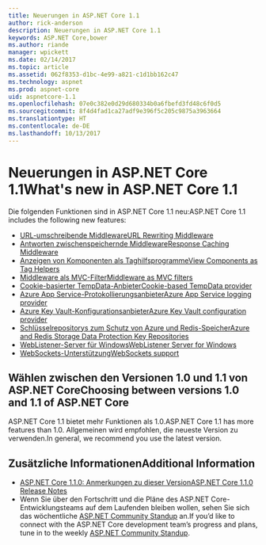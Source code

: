 ```yaml
---
title: Neuerungen in ASP.NET Core 1.1
author: rick-anderson
description: Neuerungen in ASP.NET Core 1.1
keywords: ASP.NET Core,bower
ms.author: riande
manager: wpickett
ms.date: 02/14/2017
ms.topic: article
ms.assetid: 062f8353-d1bc-4e99-a821-c1d1bb162c47
ms.technology: aspnet
ms.prod: aspnet-core
uid: aspnetcore-1.1
ms.openlocfilehash: 07e0c382e0d29d680334b0a6fbefd3fd48c6f0d5
ms.sourcegitcommit: 8f4d4fad1ca27adf9e396f5c205c9875a3963664
ms.translationtype: HT
ms.contentlocale: de-DE
ms.lasthandoff: 10/13/2017
---
```

# <a name="whats-new-in-aspnet-core-11"></a><span data-ttu-id="a0dc8-104">Neuerungen in ASP.NET Core 1.1</span><span class="sxs-lookup"><span data-stu-id="a0dc8-104">What's new in ASP.NET Core 1.1</span></span>

<span data-ttu-id="a0dc8-105">Die folgenden Funktionen sind in ASP.NET Core 1.1 neu:</span><span class="sxs-lookup"><span data-stu-id="a0dc8-105">ASP.NET Core 1.1 includes the following new features:</span></span>

- [<span data-ttu-id="a0dc8-106">URL-umschreibende Middleware</span><span class="sxs-lookup"><span data-stu-id="a0dc8-106">URL Rewriting Middleware</span></span>](xref:fundamentals/url-rewriting)
- [<span data-ttu-id="a0dc8-107">Antworten zwischenspeichernde Middleware</span><span class="sxs-lookup"><span data-stu-id="a0dc8-107">Response Caching Middleware</span></span>](xref:performance/caching/middleware)
- [<span data-ttu-id="a0dc8-108">Anzeigen von Komponenten als Taghilfsprogramme</span><span class="sxs-lookup"><span data-stu-id="a0dc8-108">View Components as Tag Helpers</span></span>](xref:mvc/views/view-components#invoking-a-view-component-as-a-tag-helper)
- [<span data-ttu-id="a0dc8-109">Middleware als MVC-Filter</span><span class="sxs-lookup"><span data-stu-id="a0dc8-109">Middleware as MVC filters</span></span>](xref:mvc/controllers/filters#using-middleware-in-the-filter-pipeline)
- [<span data-ttu-id="a0dc8-110">Cookie-basierter TempData-Anbieter</span><span class="sxs-lookup"><span data-stu-id="a0dc8-110">Cookie-based TempData provider</span></span>](xref:fundamentals/app-state#tempdata-providers)
- [<span data-ttu-id="a0dc8-111">Azure App Service-Protokollierungsanbieter</span><span class="sxs-lookup"><span data-stu-id="a0dc8-111">Azure App Service logging provider</span></span>](xref:fundamentals/logging#appservice)
- [<span data-ttu-id="a0dc8-112">Azure Key Vault-Konfigurationsanbieter</span><span class="sxs-lookup"><span data-stu-id="a0dc8-112">Azure Key Vault configuration provider</span></span>](xref:security/key-vault-configuration)
- [<span data-ttu-id="a0dc8-113">Schlüsselrepositorys zum Schutz von Azure und Redis-Speicher</span><span class="sxs-lookup"><span data-stu-id="a0dc8-113">Azure and Redis Storage Data Protection Key Repositories</span></span>](xref:security/data-protection/implementation/key-storage-providers#azure-and-redis)
- [<span data-ttu-id="a0dc8-114">WebListener-Server für Windows</span><span class="sxs-lookup"><span data-stu-id="a0dc8-114">WebListener Server for Windows</span></span>](xref:fundamentals/servers/weblistener)
- [<span data-ttu-id="a0dc8-115">WebSockets-Unterstützung</span><span class="sxs-lookup"><span data-stu-id="a0dc8-115">WebSockets support</span></span>](xref:fundamentals/websockets)

## <a name="choosing-between-versions-10-and-11-of-aspnet-core"></a><span data-ttu-id="a0dc8-116">Wählen zwischen den Versionen 1.0 und 1.1 von ASP.NET Core</span><span class="sxs-lookup"><span data-stu-id="a0dc8-116">Choosing between versions 1.0 and 1.1 of ASP.NET Core</span></span>

<span data-ttu-id="a0dc8-117">ASP.NET Core 1.1 bietet mehr Funktionen als 1.0.</span><span class="sxs-lookup"><span data-stu-id="a0dc8-117">ASP.NET Core 1.1 has more features than 1.0.</span></span> <span data-ttu-id="a0dc8-118">Allgemeinen wird empfohlen, die neueste Version zu verwenden.</span><span class="sxs-lookup"><span data-stu-id="a0dc8-118">In general, we recommend you use the latest version.</span></span>

## <a name="additional-information"></a><span data-ttu-id="a0dc8-119">Zusätzliche Informationen</span><span class="sxs-lookup"><span data-stu-id="a0dc8-119">Additional Information</span></span>

- [<span data-ttu-id="a0dc8-120">ASP.NET Core 1.1.0: Anmerkungen zu dieser Version</span><span class="sxs-lookup"><span data-stu-id="a0dc8-120">ASP.NET Core 1.1.0 Release Notes</span></span>](https://github.com/aspnet/Home/releases/tag/1.1.0)
- <span data-ttu-id="a0dc8-121">Wenn Sie über den Fortschritt und die Pläne des ASP.NET Core-Entwicklungsteams auf dem Laufenden bleiben wollen, sehen Sie sich das wöchentliche [ASP.NET Community Standup](https://live.asp.net/) an.</span><span class="sxs-lookup"><span data-stu-id="a0dc8-121">If you’d like to connect with the ASP.NET Core development team’s progress and plans, tune in to the weekly [ASP.NET Community Standup](https://live.asp.net/).</span></span>
